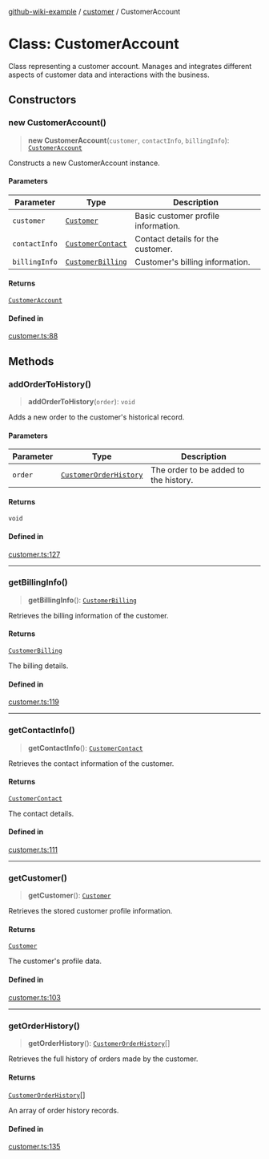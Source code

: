 [github-wiki-example](../wiki/Home) / [customer](../wiki/customer) / CustomerAccount

# Class: CustomerAccount

Class representing a customer account.
Manages and integrates different aspects of customer data and interactions with the business.

## Constructors

### new CustomerAccount()

> **new CustomerAccount**(`customer`, `contactInfo`, `billingInfo`): [`CustomerAccount`](../wiki/customer.Class.CustomerAccount)

Constructs a new CustomerAccount instance.

#### Parameters

| Parameter | Type | Description |
| ------ | ------ | ------ |
| `customer` | [`Customer`](../wiki/customer.Interface.Customer) | Basic customer profile information. |
| `contactInfo` | [`CustomerContact`](../wiki/customer.Interface.CustomerContact) | Contact details for the customer. |
| `billingInfo` | [`CustomerBilling`](../wiki/customer.Interface.CustomerBilling) | Customer's billing information. |

#### Returns

[`CustomerAccount`](../wiki/customer.Class.CustomerAccount)

#### Defined in

[customer.ts:88](https://github.com/typedoc2md/dummy-typescript-api/blob/main/src/customer.ts#L88)

## Methods

### addOrderToHistory()

> **addOrderToHistory**(`order`): `void`

Adds a new order to the customer's historical record.

#### Parameters

| Parameter | Type | Description |
| ------ | ------ | ------ |
| `order` | [`CustomerOrderHistory`](../wiki/customer.Interface.CustomerOrderHistory) | The order to be added to the history. |

#### Returns

`void`

#### Defined in

[customer.ts:127](https://github.com/typedoc2md/dummy-typescript-api/blob/main/src/customer.ts#L127)

***

### getBillingInfo()

> **getBillingInfo**(): [`CustomerBilling`](../wiki/customer.Interface.CustomerBilling)

Retrieves the billing information of the customer.

#### Returns

[`CustomerBilling`](../wiki/customer.Interface.CustomerBilling)

The billing details.

#### Defined in

[customer.ts:119](https://github.com/typedoc2md/dummy-typescript-api/blob/main/src/customer.ts#L119)

***

### getContactInfo()

> **getContactInfo**(): [`CustomerContact`](../wiki/customer.Interface.CustomerContact)

Retrieves the contact information of the customer.

#### Returns

[`CustomerContact`](../wiki/customer.Interface.CustomerContact)

The contact details.

#### Defined in

[customer.ts:111](https://github.com/typedoc2md/dummy-typescript-api/blob/main/src/customer.ts#L111)

***

### getCustomer()

> **getCustomer**(): [`Customer`](../wiki/customer.Interface.Customer)

Retrieves the stored customer profile information.

#### Returns

[`Customer`](../wiki/customer.Interface.Customer)

The customer's profile data.

#### Defined in

[customer.ts:103](https://github.com/typedoc2md/dummy-typescript-api/blob/main/src/customer.ts#L103)

***

### getOrderHistory()

> **getOrderHistory**(): [`CustomerOrderHistory`](../wiki/customer.Interface.CustomerOrderHistory)[]

Retrieves the full history of orders made by the customer.

#### Returns

[`CustomerOrderHistory`](../wiki/customer.Interface.CustomerOrderHistory)[]

An array of order history records.

#### Defined in

[customer.ts:135](https://github.com/typedoc2md/dummy-typescript-api/blob/main/src/customer.ts#L135)
